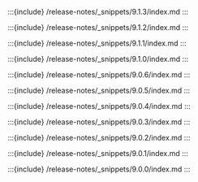 :::{include} /release-notes/_snippets/9.1.3/index.md
:::

:::{include} /release-notes/_snippets/9.1.2/index.md
:::

:::{include} /release-notes/_snippets/9.1.1/index.md
:::

:::{include} /release-notes/_snippets/9.1.0/index.md
:::

:::{include} /release-notes/_snippets/9.0.6/index.md
:::

:::{include} /release-notes/_snippets/9.0.5/index.md
:::

:::{include} /release-notes/_snippets/9.0.4/index.md
:::

:::{include} /release-notes/_snippets/9.0.3/index.md
:::

:::{include} /release-notes/_snippets/9.0.2/index.md
:::

:::{include} /release-notes/_snippets/9.0.1/index.md
:::

:::{include} /release-notes/_snippets/9.0.0/index.md
:::

